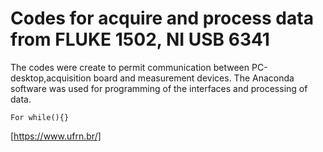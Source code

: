 # Codes for acquire and process data from FLUKE 1502, NI USB 6341

The codes were create to permit communication between PC-desktop,acquisition board and measurement devices. The Anaconda software was used for programming of the interfaces and processing of data.



`For while(){}`

[https://www.ufrn.br/]